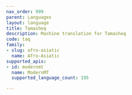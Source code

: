 ```yaml
---
nav_order: 999
parent: Languages
layout: language
title: Tamasheq
description: Machine translation for Tamasheq
code: taq
family:
- slug: afro-asiatic
  name: Afro-Asiatic
supported_apis:
- id: modernmt
  name: ModernMT
  supported_language_count: 195

---
```


